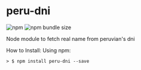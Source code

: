 # peru-dni

![npm](https://img.shields.io/npm/v/peru-dni) ![npm bundle size](https://img.shields.io/bundlephobia/min/peru-dni)

Node module to fetch real name from peruvian's dni

How to Install:
  Using npm:
    
    > $ npm install peru-dni --save
    
